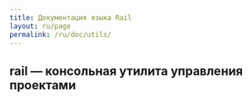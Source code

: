 ```yaml
---
title: Документация языка Rail
layout: ru/page
permalink: /ru/doc/utils/
---
```


## rail — консольная утилита управления проектами
